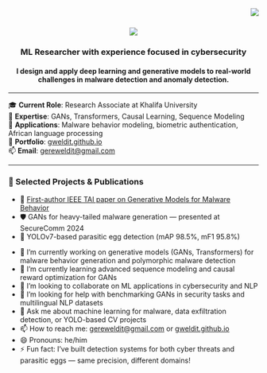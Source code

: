<img align="right" src="https://visitor-badge.laobi.icu/badge?page_id=gweldit.gweldit"/>

<h1 align="center">
  <img src="https://readme-typing-svg.herokuapp.com/?font=Righteous&size=35&center=true&vCenter=true&width=500&height=70&duration=4000&lines=Hi+There!+👋!;" />
</h1>

<h3 align="center">ML Researcher with experience focused in cybersecurity </h3>

<h4 align="center">
  I design and apply deep learning and generative models to real-world challenges in malware detection and anomaly detection.
</h4>

---

🎓 **Current Role**: Research Associate at Khalifa University  
🧠 **Expertise**: GANs, Transformers, Causal Learning, Sequence Modeling  
📍 **Applications**: Malware behavior modeling, biometric authentication, African language processing  
📄 **Portfolio**: [gweldit.github.io](https://gweldit.github.io)  
📫 **Email**: gereweldit@gmail.com  

---

### 📌 Selected Projects & Publications
- 🧾 [First-author IEEE TAI paper on Generative Models for Malware Behavior](https://doi.org/10.1109/TAI.2025.3537966)
- 🛡️ GANs for heavy-tailed malware generation — presented at SecureComm 2024  
- 🧬 YOLOv7-based parasitic egg detection (mAP 98.5%, mF1 95.8%)  


<!--
**gweldit/gweldit** is a ✨ special ✨ repository because its `README.md` (this file) appears on your GitHub profile.

Here are some ideas to get you started:
-->

- 🔭 I’m currently working on generative models (GANs, Transformers) for malware behavior generation and  polymorphic malware detection  
- 🌱 I’m currently learning advanced sequence modeling and causal reward optimization for GANs  
- 👯 I’m looking to collaborate on ML applications in cybersecurity and NLP
- 🤔 I’m looking for help with benchmarking GANs in security tasks and multilingual NLP datasets  
- 💬 Ask me about machine learning for malware, data exfiltration detection, or YOLO-based CV projects  
- 📫 How to reach me: gereweldit@gmail.com or [gweldit.github.io](https://gweldit.github.io)  
- 😄 Pronouns: he/him  
- ⚡ Fun fact: I’ve built detection systems for both cyber threats and parasitic eggs — same precision, different domains!


